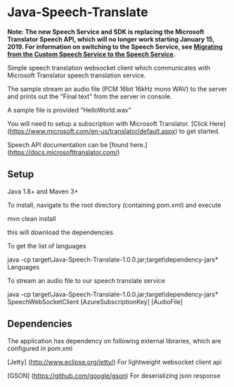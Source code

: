 # Java-Speech-Translate

**Note: The new Speech Service and SDK is replacing the Microsoft Translator Speech API, which will no longer work starting January 15, 2019. For information on switching to the Speech Service, see [Migrating from the Custom Speech Service to the Speech Service](https://review.docs.microsoft.com/en-us/azure/cognitive-services/speech-service/how-to-migrate-from-custom-speech-service).**

Simple speech translation websocket client which communicates with Microsoft Translator speech translation service.

The sample stream an audio file (PCM 16bit 16kHz mono WAV) to the server and prints out the "Final text" from the server in console.

A sample file is provided "HelloWorld.wav"

You will need to setup a subscription with Microsoft Translator. [Click Here] (https://www.microsoft.com/en-us/translator/default.aspx) to get started.

Speech API documentation can be [found here.] (https://docs.microsofttranslator.com/)


## Setup
Java 1.8+ and Maven 3+

To install, navigate to the root directory (containing pom.xml) and execute

mvn clean install

this will download the dependencies

To get the list of languages

java -cp target\Java-Speech-Translate-1.0.0.jar;target\dependency-jars\* Languages

To stream an audio file to our speech translate service

java -cp target\Java-Speech-Translate-1.0.0.jar;target\dependency-jars\* SpeechWebSocketClient [AzureSubscriptionKey] [AudioFile]


## Dependencies
The application has dependency on following external libraries, which are configured in pom.xml

[Jetty] (http://www.eclipse.org/jetty/) For lightweight websocket client api

[GSON] (https://github.com/google/gson) For deserializing json response
